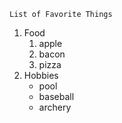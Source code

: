 ``List of Favorite Things``
1. Food
    1. apple
    2. bacon
    3. pizza
 2. Hobbies
    * pool
    * baseball
    * archery

